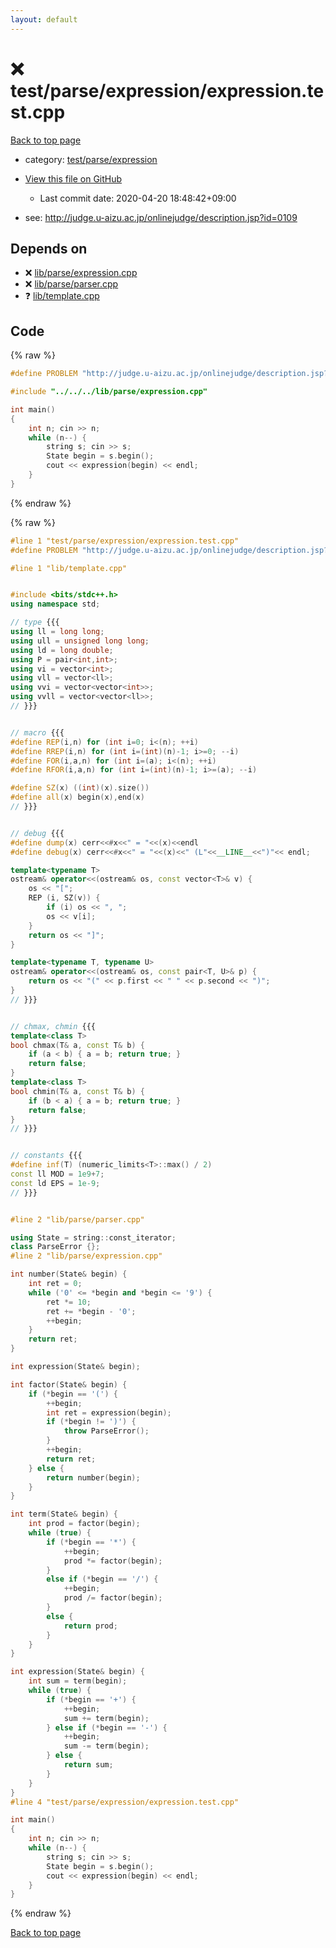 ```yaml
---
layout: default
---
```


<!-- mathjax config similar to math.stackexchange -->
<script type="text/javascript" async
  src="https://cdnjs.cloudflare.com/ajax/libs/mathjax/2.7.5/MathJax.js?config=TeX-MML-AM_CHTML">
</script>
<script type="text/x-mathjax-config">
  MathJax.Hub.Config({
    TeX: { equationNumbers: { autoNumber: "AMS" }},
    tex2jax: {
      inlineMath: [ ['$','$'] ],
      processEscapes: true
    },
    "HTML-CSS": { matchFontHeight: false },
    displayAlign: "left",
    displayIndent: "2em"
  });
</script>

<script type="text/javascript" src="https://cdnjs.cloudflare.com/ajax/libs/jquery/3.4.1/jquery.min.js"></script>
<script src="https://cdn.jsdelivr.net/npm/jquery-balloon-js@1.1.2/jquery.balloon.min.js" integrity="sha256-ZEYs9VrgAeNuPvs15E39OsyOJaIkXEEt10fzxJ20+2I=" crossorigin="anonymous"></script>
<script type="text/javascript" src="../../../../assets/js/copy-button.js"></script>
<link rel="stylesheet" href="../../../../assets/css/copy-button.css" />


# :x: test/parse/expression/expression.test.cpp

<a href="../../../../index.html">Back to top page</a>

* category: <a href="../../../../index.html#ca279a26f97f9db81ddd3e8037617691">test/parse/expression</a>
* <a href="{{ site.github.repository_url }}/blob/master/test/parse/expression/expression.test.cpp">View this file on GitHub</a>
    - Last commit date: 2020-04-20 18:48:42+09:00


* see: <a href="http://judge.u-aizu.ac.jp/onlinejudge/description.jsp?id=0109">http://judge.u-aizu.ac.jp/onlinejudge/description.jsp?id=0109</a>


## Depends on

* :x: <a href="../../../../library/lib/parse/expression.cpp.html">lib/parse/expression.cpp</a>
* :x: <a href="../../../../library/lib/parse/parser.cpp.html">lib/parse/parser.cpp</a>
* :question: <a href="../../../../library/lib/template.cpp.html">lib/template.cpp</a>


## Code

<a id="unbundled"></a>
{% raw %}
```cpp
#define PROBLEM "http://judge.u-aizu.ac.jp/onlinejudge/description.jsp?id=0109"

#include "../../../lib/parse/expression.cpp"

int main()
{
    int n; cin >> n;
    while (n--) {
        string s; cin >> s;
        State begin = s.begin();
        cout << expression(begin) << endl;
    }
}

```
{% endraw %}

<a id="bundled"></a>
{% raw %}
```cpp
#line 1 "test/parse/expression/expression.test.cpp"
#define PROBLEM "http://judge.u-aizu.ac.jp/onlinejudge/description.jsp?id=0109"

#line 1 "lib/template.cpp"


#include <bits/stdc++.h>
using namespace std;

// type {{{
using ll = long long;
using ull = unsigned long long;
using ld = long double;
using P = pair<int,int>;
using vi = vector<int>;
using vll = vector<ll>;
using vvi = vector<vector<int>>;
using vvll = vector<vector<ll>>;
// }}}


// macro {{{
#define REP(i,n) for (int i=0; i<(n); ++i)
#define RREP(i,n) for (int i=(int)(n)-1; i>=0; --i)
#define FOR(i,a,n) for (int i=(a); i<(n); ++i)
#define RFOR(i,a,n) for (int i=(int)(n)-1; i>=(a); --i)

#define SZ(x) ((int)(x).size())
#define all(x) begin(x),end(x)
// }}}


// debug {{{
#define dump(x) cerr<<#x<<" = "<<(x)<<endl
#define debug(x) cerr<<#x<<" = "<<(x)<<" (L"<<__LINE__<<")"<< endl;

template<typename T>
ostream& operator<<(ostream& os, const vector<T>& v) {
    os << "[";
    REP (i, SZ(v)) {
        if (i) os << ", ";
        os << v[i];
    }
    return os << "]";
}

template<typename T, typename U>
ostream& operator<<(ostream& os, const pair<T, U>& p) {
    return os << "(" << p.first << " " << p.second << ")";
}
// }}}


// chmax, chmin {{{
template<class T>
bool chmax(T& a, const T& b) {
    if (a < b) { a = b; return true; }
    return false;
}
template<class T>
bool chmin(T& a, const T& b) {
    if (b < a) { a = b; return true; }
    return false;
}
// }}}


// constants {{{
#define inf(T) (numeric_limits<T>::max() / 2)
const ll MOD = 1e9+7;
const ld EPS = 1e-9;
// }}}


#line 2 "lib/parse/parser.cpp"

using State = string::const_iterator;
class ParseError {};
#line 2 "lib/parse/expression.cpp"

int number(State& begin) {
    int ret = 0;
    while ('0' <= *begin and *begin <= '9') {
        ret *= 10;
        ret += *begin - '0';
        ++begin;
    }
    return ret;
}

int expression(State& begin);

int factor(State& begin) {
    if (*begin == '(') {
        ++begin;
        int ret = expression(begin);
        if (*begin != ')') {
            throw ParseError();
        }
        ++begin;
        return ret;
    } else {
        return number(begin);
    }
}

int term(State& begin) {
    int prod = factor(begin);
    while (true) {
        if (*begin == '*') {
            ++begin;
            prod *= factor(begin);
        }
        else if (*begin == '/') {
            ++begin;
            prod /= factor(begin);
        }
        else {
            return prod;
        }
    }
}

int expression(State& begin) {
    int sum = term(begin);
    while (true) {
        if (*begin == '+') {
            ++begin;
            sum += term(begin);
        } else if (*begin == '-') {
            ++begin;
            sum -= term(begin);
        } else {
            return sum;
        }
    }
}
#line 4 "test/parse/expression/expression.test.cpp"

int main()
{
    int n; cin >> n;
    while (n--) {
        string s; cin >> s;
        State begin = s.begin();
        cout << expression(begin) << endl;
    }
}

```
{% endraw %}

<a href="../../../../index.html">Back to top page</a>

